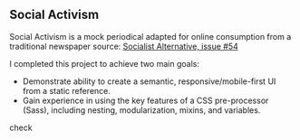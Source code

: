 ## Social Activism

Social Activism is a mock periodical adapted for online consumption from a traditional newspaper source: [Socialist Alternative, issue #54](https://www.socialistalternative.org/wp-content/uploads/2019/06/SA54-June-2019-webFINAL.pdf)

I completed this project to achieve two main goals:

- Demonstrate ability to create a semantic, responsive/mobile-first UI from a static reference.
- Gain experience in using the key features of a CSS pre-processor (Sass), including nesting, modularization, mixins, and variables.

check
